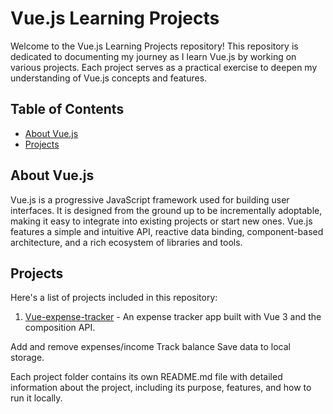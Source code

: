 # Vue.js Learning Projects

Welcome to the Vue.js Learning Projects repository! This repository is dedicated to documenting my journey as I learn Vue.js by working on various projects. Each project serves as a practical exercise to deepen my understanding of Vue.js concepts and features.

## Table of Contents

- [About Vue.js](#about-vuejs)
- [Projects](#projects)



## About Vue.js

Vue.js is a progressive JavaScript framework used for building user interfaces. It is designed from the ground up to be incrementally adoptable, making it easy to integrate into existing projects or start new ones. Vue.js features a simple and intuitive API, reactive data binding, component-based architecture, and a rich ecosystem of libraries and tools.

## Projects

Here's a list of projects included in this repository:

1. [Vue-expense-tracker](Vue-expense-tracker) -
An expense tracker app built with Vue 3 and the composition API.

Add and remove expenses/income
Track balance
Save data to local storage.





Each project folder contains its own README.md file with detailed information about the project, including its purpose, features, and how to run it locally.


